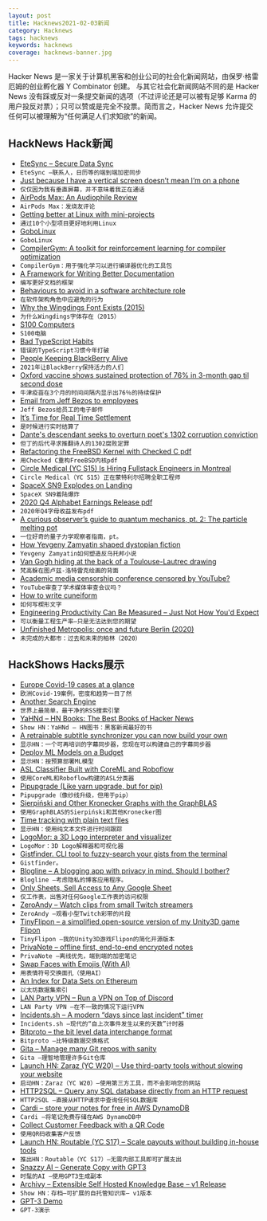 ```yaml
---
layout: post
title: Hacknews2021-02-03新闻
category: Hacknews
tags: hacknews
keywords: hacknews
coverage: hacknews-banner.jpg
---
```


Hacker News 是一家关于计算机黑客和创业公司的社会化新闻网站，由保罗·格雷厄姆的创业孵化器 Y Combinator 创建。
与其它社会化新闻网站不同的是 Hacker News 没有踩或反对一条提交新闻的选项（不过评论还是可以被有足够 Karma 的用户投反对票）；只可以赞或是完全不投票。简而言之，Hacker News 允许提交任何可以被理解为“任何满足人们求知欲”的新闻。

## HackNews Hack新闻


- [EteSync – Secure Data Sync](https://www.etesync.com/)
- `EteSync –联系人，日历等的端到端加密同步`
- [Just because I have a vertical screen doesn’t mean I’m on a phone](https://shkspr.mobi/blog/2021/02/just-because-i-have-a-vertical-screen-doesnt-mean-im-on-a-phone/)
- `仅仅因为我有垂直屏幕，并不意味着我正在通话`
- [AirPods Max: An Audiophile Review](https://mariusmasalar.me/airpods-max)
- `AirPods Max：发烧友评论`
- [Getting better at Linux with mini-projects](https://carltheperson.com/posts/10-things-linux)
- `通过10个小型项目更好地利用Linux`
- [GoboLinux](https://www.gobolinux.org/)
- `GoboLinux`
- [CompilerGym: A toolkit for reinforcement learning for compiler optimization](https://facebookresearch.github.io/CompilerGym/getting_started.html)
- `CompilerGym：用于强化学习以进行编译器优化的工具包`
- [A Framework for Writing Better Documentation](https://documentation.divio.com/)
- `编写更好文档的框架`
- [Behaviours to avoid in a software architecture role](https://www.danielwatts.info/post/7-behaviours-to-avoid-software-architect/)
- `在软件架构角色中应避免的行为`
- [Why the Wingdings Font Exists (2015)](https://www.vox.com/2015/8/25/9200801/wingdings-font-history)
- `为什么Wingdings字体存在（2015）`
- [S100 Computers](http://s100computers.com/)
- `S100电脑`
- [Bad TypeScript Habits](https://startup-cto.net/10-bad-typescript-habits-to-break-this-year/)
- `错误的TypeScript习惯今年打破`
- [People Keeping BlackBerry Alive](https://debugger.medium.com/meet-the-people-keeping-blackberry-alive-in-2021-d86ee9ae6634)
- `2021年让BlackBerry保持活力的人们`
- [Oxford vaccine shows sustained protection of 76% in 3-month gap til second dose](https://www.ox.ac.uk/news/2021-02-02-oxford-coronavirus-vaccine-shows-sustained-protection-76-during-3-month-interval)
- `牛津疫苗在3个月的时间间隔内显示出76％的持续保护`
- [Email from Jeff Bezos to employees](https://www.aboutamazon.com/news/company-news/email-from-jeff-bezos-to-employees)
- `Jeff Bezos给员工的电子邮件`
- [It’s Time for Real Time Settlement](https://blog.robinhood.com/news/2021/2/2/its-time-for-real-time-settlement)
- `是时候进行实时结算了`
- [Dante's descendant seeks to overturn poet's 1302 corruption conviction](https://www.theguardian.com/books/2021/feb/01/dante-descendant-seeks-to-overturn-poets-1302-corruption-conviction)
- `但丁的后代寻求推翻诗人的1302腐败定罪`
- [Refactoring the FreeBSD Kernel with Checked C pdf](https://cs.rochester.edu/u/jzhou41/papers/freebsd_checkedc.pdf)
- `用Checked C重构FreeBSD内核pdf`
- [Circle Medical (YC S15) Is Hiring Fullstack Engineers in Montreal](https://www.workatastartup.com/jobs/41910)
- `Circle Medical（YC S15）正在蒙特利尔招聘全职工程师`
- [SpaceX SN9 Explodes on Landing](https://twitter.com/SpaceX/status/1356699321840721920)
- `SpaceX SN9着陆爆炸`
- [2020 Q4 Alphabet Earnings Release pdf](https://abc.xyz/investor/static/pdf/2020Q4_alphabet_earnings_release.pdf)
- `2020年Q4字母收益发布pdf`
- [A curious observer’s guide to quantum mechanics, pt. 2: The particle melting pot](https://arstechnica.com/science/2021/01/a-curious-observers-guide-to-quantum-mechanics-pt-2-the-particle-melting-pot/)
- `一位好奇的量子力学观察者指南，pt。 `
- [How Yevgeny Zamyatin shaped dystopian fiction](https://www.newstatesman.com/yevgeny-zamyatin-we-dystopian-novel-review)
- `Yevgeny Zamyatin如何塑造反乌托邦小说`
- [Van Gogh hiding at the back of a Toulouse-Lautrec drawing](https://www.theartnewspaper.com/blog/is-van-gogh-hiding-at-the-back-of-a-toulouse-lautrec-drawing)
- `梵高躲在图卢兹-洛特雷克绘画的背面`
- [Academic media censorship conference censored by YouTube?](https://www.mintpressnews.com/media-censorship-conference-censored-youtube/274918/)
- `YouTube审查了学术媒体审查会议吗？`
- [How to write cuneiform](https://blog.britishmuseum.org/how-to-write-cuneiform/)
- `如何写楔形文字`
- [Engineering Productivity Can Be Measured – Just Not How You'd Expect](https://www.okayhq.com/blog/engineering-productivity-can-be-measured)
- `可以衡量工程生产率–只是无法达到您的期望`
- [Unfinished Metropolis: once and future Berlin (2020)](https://www.degradedorbit.com/articles/unfinished-metropolis-once-and-future-berlin)
- `未完成的大都市：过去和未来的柏林（2020）`


## HackShows Hacks展示

- [ Europe Covid-19 cases at a glance](https://europecorona.com/)
- `欧洲Covid-19案例，密度和趋势一目了然`
- [ Another Search Engine](https://datorss.com)
- `世界上最简单，最干净的RSS搜索引擎`
- [ YaHNd – HN Books: The Best Books of Hacker News](https://yahnd.com/books/)
- `Show HN：YaHNd – HN图书：黑客新闻最好的书`
- [ A retrainable subtitle synchronizer you can now build your own](https://subaligner.readthedocs.io/)
- `显示HN：一个可再培训的字幕同步器，您现在可以构建自己的字幕同步器`
- [ Deploy ML Models on a Budget](https://github.com/ebhy/budgetml)
- `显示HN：按预算部署ML模型`
- [ ASL Classifier Built with CoreML and Roboflow](https://github.com/narner/ASL-Classifier-Demo)
- `使用CoreML和Roboflow构建的ASL分类器`
- [ Pipupgrade (Like yarn upgrade, but for pip)](https://github.com/achillesrasquinha/pipupgrade)
- `Pipupgrade（像纱线升级，但用于pip）`
- [ Sierpiński and Other Kronecker Graphs with the GraphBLAS](https://github.com/Graphegon/pygraphblas/blob/main/demo/Sierpinski-Graph.ipynb)
- `使用GraphBLAS的Sierpiński和其他Kronecker图`
- [ Time tracking with plain text files](https://github.com/jotaen/klog)
- `显示HN：使用纯文本文件进行时间跟踪`
- [ LogoMor: a 3D Logo interpreter and visualizer](https://github.com/kostasKar/logoMor)
- `LogoMor：3D Logo解释器和可视化器`
- [ Gistfinder. CLI tool to fuzzy-search your gists from the terminal](https://github.com/robdmc/gistfinder)
- `Gistfinder。 `
- [ Blogline – A blogging app with privacy in mind. Should I bother?](https://blogline.co)
- `Blogline –考虑隐私的博客应用程序。`
- [ Only Sheets, Sell Access to Any Google Sheet](https://onlysheets.xyz/)
- `仅工作表，出售对任何Google工作表的访问权限`
- [ ZeroAndy – Watch clips from small Twitch streamers](https://zeroandy.vercel.app/)
- `ZeroAndy –观看小型Twitch彩带的片段`
- [ TinyFlipon – a simplified,open-source version of my Unity3D game Flipon](https://github.com/valryon/flipon-tiny)
- `TinyFlipon –我的Unity3D游戏Flipon的简化开源版本`
- [ PrivaNote – offline first, end-to-end encrypted notes](https://privanote.xyz)
- `PrivaNote –离线优先，端到端的加密笔记`
- [ Swap Faces with Emojis (With AI)](https://emojuju.com)
- `用表情符号交换面孔（使用AI）`
- [ An Index for Data Sets on Ethereum](https://rugpullindex.com/)
- `以太坊数据集索引`
- [ LAN Party VPN – Run a VPN on Top of Discord](https://github.com/gyf304/lpvpn)
- `LAN Party VPN –在不一致的情况下运行VPN`
- [ Incidents.sh – A modern “days since last incident” timer](https://incidents.sh)
- `Incidents.sh –现代的“自上次事件发生以来的天数”计时器`
- [ Bitproto – the bit level data interchange format](https://bitproto.readthedocs.io/)
- `Bitproto –比特级数据交换格式`
- [ Gita – Manage many Git repos with sanity](https://pypi.org/project/gita/)
- `Gita –理智地管理许多Git仓库`
- [Launch HN: Zaraz (YC W20) – Use third-party tools without slowing your website](item?id=26002657)
- `启动HN：Zaraz（YC W20）–使用第三方工具，而不会影响您的网站`
- [ HTTP2SQL – Query any SQL database directly from an HTTP request](https://zero.sh/labs/http2sql)
- `HTTP2SQL –直接从HTTP请求中查询任何SQL数据库`
- [ Cardi – store your notes for free in AWS DynamoDB](https://github.com/pickledish/cardi)
- `Cardi –将笔记免费存储在AWS DynamoDB中`
- [ Collect Customer Feedback with a QR Code](https://qrfeedbackcreator.com/)
- `使用QR码收集客户反馈`
- [Launch HN: Routable (YC S17) – Scale payouts without building in-house tools](item?id=26004340)
- `推出HN：Routable（YC S17）–无需内部工具即可扩展支出`
- [ Snazzy AI – Generate Copy with GPT3](https://snazzy.ai)
- `时髦的AI –使用GPT3生成副本`
- [ Archivy – Extensible Self Hosted Knowledge Base – v1 Release](https://archivy.github.io)
- `Show HN：存档–可扩展的自托管知识库– v1版本`
- [ GPT-3 Demo](https://gpt3demo.com/)
- `GPT-3演示`

